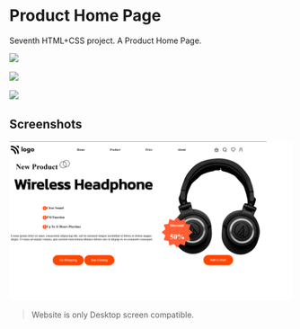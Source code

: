 
# Product Home Page

Seventh HTML+CSS project. A Product Home Page.


![](https://img.shields.io/badge/Time%20taken-2hrs-green)  

![](https://img.shields.io/badge/Build%20with-HTML%2BCSS-orange)

![](https://img.shields.io/badge/Created%20by-Vivek%20Tenali-blue)


## Screenshots

![App Screenshot](./output.png)

> Website is only Desktop screen compatible. 
